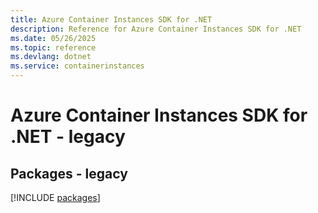 ```yaml
---
title: Azure Container Instances SDK for .NET
description: Reference for Azure Container Instances SDK for .NET
ms.date: 05/26/2025
ms.topic: reference
ms.devlang: dotnet
ms.service: containerinstances
---
```

# Azure Container Instances SDK for .NET - legacy
## Packages - legacy
[!INCLUDE [packages](container-instances-index.md)]